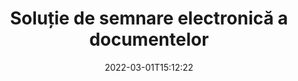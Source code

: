 ---
############################# Static ############################
layout: "product"
date: 2022-03-01T15:12:22
draft: false
#operation: 
#signaturetype: 
#fileformat: 
#productName: Java
lang: ro
#productCode: java
#otherformats: 
#breadcrumb: Put  signature on  for Java
product: "Signature"
product_tag: "signature"

############################# Head ############################
head_title: ".NET, Java, API-uri cloud și aplicații online pentru semnătura documentelor"
head_description: "Obțineți o soluție de semnătură electronică pentru documente all-in-one pentru .NET, Java și aplicații bazate pe cloud. Semnează online formate comune de documente folosind funcția simplă de glisare și plasare"

############################# Header ############################
title: "Soluție de semnare electronică a documentelor"
description: "Semnează documente și imagini digitale pe orice platformă folosind API-urile noastre flexibile și soluțiile bazate pe aplicații pentru programatori și utilizatori finali."

############################# APIs ###############################
apis:
  enable: true

  api:
    # api loop
    - title: "API-urile GroupDocs.Signature High Code includ"
      link: "/signature/"
      label: "Vedeți toate API-urile High Code"
      api_product:
        # api_product loop
        - link: "/signature/net/"
          img_alt: "GroupDocs.Signature for .NET"
          image: "/border/groupdocs-signature-net.svg"
          product: "GroupDocs.Signature for"
          platform: ".NET"
          content: "API nativ .NET pentru a adăuga, căuta și verifica cele mai populare tipuri de semnături digitale în Microsoft Office, PDF, imagini și diverse alte formate în aplicațiile .NET."

        # api_product loop
        - link: "/signature/java/"
          img_alt: "GroupDocs.Signature for Java"
          image: "/border/groupdocs-signature-java.svg"
          product: "GroupDocs.Signature for"
          platform: "Java"
          content: "Permiteți aplicațiilor Java cu capabilități eSignature pentru a semna digital o gamă largă de documente și imagini pe orice sistem de operare cu JDK instalat."

        # api_product loop
        - link: "/signature/nodejs-java/"
          img_alt: "GroupDocs.Signature for Node.js via Java"
          image: "/border/groupdocs-signature-nodejs-java.svg"
          product: "GroupDocs.Signature for"
          platform: "Node.js"
          content: "Soluția noastră Node.js extinde aplicațiile dvs. de afaceri cu semnătură digitală. Pune cu ușurință semnături electronice pe documente și formate de imagine populare."

    # api loop
    - title: "API-urile GroupDocs.Signature Low Code includ"
      link: "https://products.groupdocs.cloud/signature"
      label: "Vedeți toate API-urile Low Code"
      api_product:
        # api_product loop
        - link: "https://products.groupdocs.cloud/signature/curl"
          img_alt: "GroupDocs.Signature Cloud for cURL"
          image: "https://www.groupdocs.cloud/templates/groupdocscloud/images/sdk/272x272/groupdocs_signature-for-curl.png"
          product: "GroupDocs.Signature"
          platform: "Cloud for cURL"
          content: "Lucrați cu cURL RESTful document signature API pentru a adăuga și a manipula diferite tipuri de semnături în toate formatele de document populare, inclusiv PDF, Word, Excel și imagini."

        # api_product loop
        - link: "https://products.groupdocs.cloud/signature/net"
          img_alt: "GroupDocs.Signature Cloud SDK for .NET"
          image: "https://www.groupdocs.cloud/templates/groupdocscloud/images/sdk/272x272/groupdocs_signature-for-net.png"
          product: "GroupDocs.Signature"
          platform: "Cloud SDK for .NET"
          content: "Utilizați cu ușurință API-ul RESTful de semnătură electronică cu .NET SDK pentru a gestiona semnătura digitală într-un număr de formate de document în cadrul aplicațiilor .NET."

        # api_product loop
        - link: "https://products.groupdocs.cloud/signature/java"
          img_alt: "GroupDocs.Signature Cloud SDK for Java"
          image: "https://www.groupdocs.cloud/templates/groupdocscloud/images/sdk/272x272/groupdocs_signature-for-java.png"
          product: "GroupDocs.Signature"
          platform: "Cloud SDK for Java"
          content: "Implementați funcții avansate de semnare a documentelor în aplicațiile dvs. java cu SDK-ul pentru semnătură de documente special conceput pentru Java."

    # api loop
    - title: "GroupDocs.Signature Aplicațiile fără cod includ"
      link: "https://products.groupdocs.app/signature"
      label: "Vizualizați toate aplicațiile fără cod"
      api_product:
        # api_product loop
        - link: "https://products.groupdocs.app/signature/total"
          img_alt: "GroupDocs.Signature Total"
          image: "https://www.aspose.cloud/templates/asposeapp/images/products/logo/aspose_signature-app.png"
          product: "GroupDocs.Signature"
          platform: "Total"
          content: "Semnează fișiere Microsoft Word, Excel, PowerPoint, Visio și PDF cu text, imagine, cod de bare sau cod QR."

        # api_product loop
        - link: "https://products.groupdocs.app/signature/docx"
          img_alt: "GroupDocs.Signature DOCX"
          image: "https://www.aspose.cloud/templates/groupdocsapp/images/products/logo/groupdocs_words-app.png"
          product: "GroupDocs.Signature"
          platform: "DOCX"
          content: "Semnează digital documentele Word online, direct din browser, gratuit."

        # api_product loop
        - link: "https://products.groupdocs.app/signature/pdf"
          img_alt: "GroupDocs.Signature PDF"
          image: "https://www.aspose.cloud/templates/groupdocsapp/images/products/logo/groupdocs_pdf-app.png"
          product: "GroupDocs.Signature"
          platform: "PDF"
          content: "E-Sign fișiere PDF folosind text, imagine sau cod de bare din orice browser web."

############################# Back to top ###############################
back_to_top:
  enable: true
---